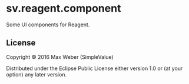 # sv.reagent.component

Some UI components for Reagent.

## License

Copyright © 2016 Max Weber (SimpleValue)

Distributed under the Eclipse Public License either version 1.0 or (at
your option) any later version.